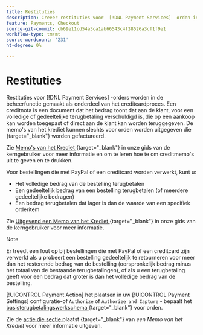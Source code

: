 ```yaml
---
title: Restituties
description: Creeer restituties voor  [!DNL Payment Services]  orden in Admin als deel van het proces van het creditnota.
feature: Payments, Checkout
source-git-commit: cb69e11cd54a3ca1ab66543c4f28526a3cf1f9e1
workflow-type: tm+mt
source-wordcount: '231'
ht-degree: 0%

---
```


# Restituties

Restituties voor [!DNL Payment Services] -orders worden in de beheerfunctie gemaakt als onderdeel van het creditcardproces. Een creditnota is een document dat het bedrag toont dat aan de klant, voor een volledige of gedeeltelijke terugbetaling verschuldigd is, die op een aankoop kan worden toegepast of direct aan de klant kan worden teruggegeven. De memo&#39;s van het krediet kunnen slechts voor orden worden uitgegeven die [ ](https://experienceleague.adobe.com/en/docs/commerce-admin/stores-sales/order-management/invoices#create-an-invoice) {target="_blank"} worden gefactureerd.

Zie [ Memo&#39;s van het Krediet ](https://experienceleague.adobe.com/en/docs/commerce-admin/stores-sales/order-management/credit-memos/credit-memos) {target="_blank"} in onze gids van de kerngebruiker voor meer informatie en om te leren hoe te om creditmemo&#39;s uit te geven en te drukken.

Voor bestellingen die met PayPal of een creditcard worden verwerkt, kunt u:

* Het volledige bedrag van de bestelling terugbetalen
* Een gedeeltelijk bedrag van een bestelling terugbetalen (of meerdere gedeeltelijke bedragen)
* Een bedrag terugbetalen dat lager is dan de waarde van een specifiek orderitem

Zie [ Uitgevend een Memo van het Krediet ](https://experienceleague.adobe.com/en/docs/commerce-admin/stores-sales/order-management/credit-memos/credit-memo-create) {target="_blank"} in onze gids van de kerngebruiker voor meer informatie.

>[!NOTE]
>
>Er treedt een fout op bij bestellingen die met PayPal of een creditcard zijn verwerkt als u probeert een bestelling gedeeltelijk te retourneren voor meer dan het resterende bedrag van de bestelling (oorspronkelijk bedrag minus het totaal van de bestaande terugbetalingen), of als u een terugbetaling geeft voor een bedrag dat groter is dan het volledige bedrag van de bestelling.

[!UICONTROL Payment Action] het plaatsen in uw [!UICONTROL Payment Settings] configuratie-of `Authorize` of `Authorize and Capture` - bepaalt het [ basisterugbetalingswerkschema ](https://experienceleague.adobe.com/en/docs/commerce-admin/stores-sales/order-management/credit-memos/credit-memos#refund-workflow) {target="_blank"} voor orden.

Zie de [ actie die sectie ](https://experienceleague.adobe.com/en/docs/commerce-admin/stores-sales/order-management/credit-memos/credit-memo-create#payment-action-setting) plaatst {target="_blank"} van _een Memo van het Krediet_ voor meer informatie uitgeven.
